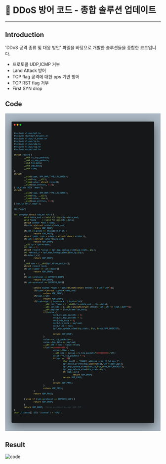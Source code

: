 # 🚀  DDoS 방어 코드 - 종합 솔루션 업데이트
---
## Introduction

'DDoS 공격 종류 및 대응 방안' 파일을 바탕으로 개발한 솔루션들을 종합한 코드입니다. 

- 프로토콜 UDP,ICMP 거부
- Land Attack 방어
- TCP flag 공격에 대한 pps 기반 방어
- TCP RST flag 거부
- First SYN drop
## Code
![code](./img/보안솔루션_코드.png)


## Result
![code](./img/보안솔루션_결과.jpg)
